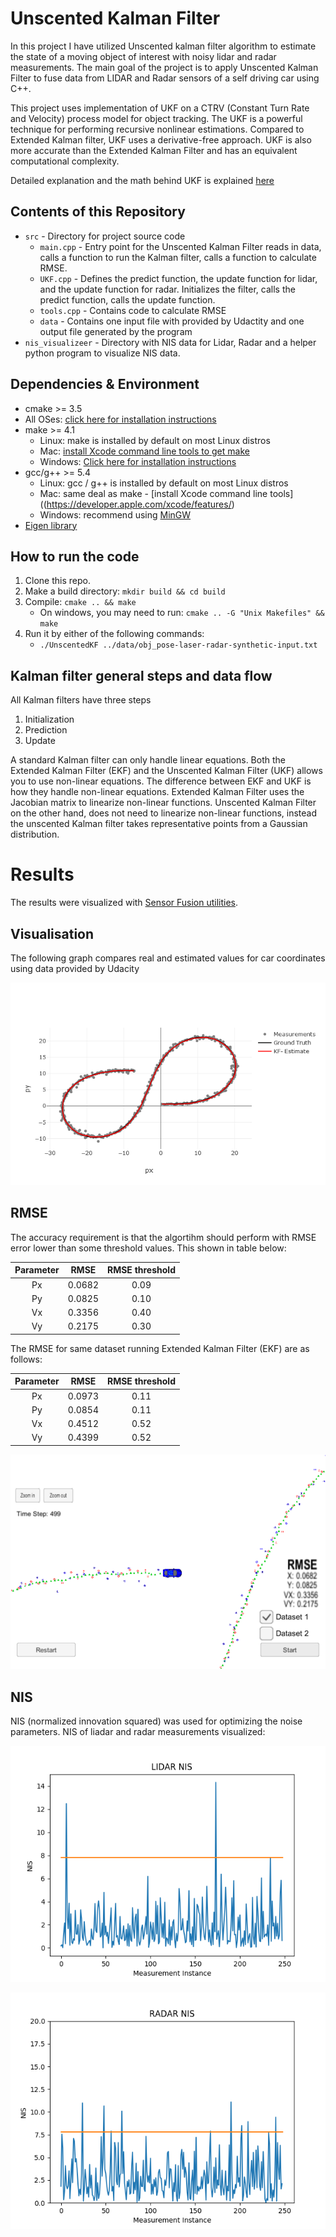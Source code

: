 # Unscented Kalman Filter 

In this project I have utilized Unscented kalman filter algorithm to estimate the state of a moving object of interest with noisy lidar and radar measurements. The main goal of the project is to apply Unscented Kalman Filter to fuse data from LIDAR and Radar sensors of a self driving car using C++.

This project uses implementation of UKF on a CTRV (Constant Turn Rate and Velocity) process model for object tracking. The UKF is a powerful technique for performing recursive nonlinear estimations. Compared to Extended Kalman filter, UKF uses a derivative-free approach. UKF is also more accurate than the Extended Kalman Filter and has an equivalent computational complexity.

Detailed explanation and the math behind UKF is explained [here](https://www.pdx.edu/biomedical-signal-processing-lab/sites/www.pdx.edu.biomedical-signal-processing-lab/files/ukf.wan_.chapt7_.pdf)

## Contents of this Repository

* `src` - Directory for project source code
   * `main.cpp` - Entry point for the Unscented Kalman Filter reads in data, calls a function to run the Kalman filter, calls a function                   to calculate RMSE.
   * `UKF.cpp` - Defines the predict function, the update function for lidar, and the update function for radar. Initializes the filter,                  calls the predict function, calls the update function.
   * `tools.cpp` - Contains code to calculate RMSE
   * `data` - Contains one input file with provided by Udactity and one output file generated by the program
* `nis_visualizeer` - Directory with NIS data for Lidar, Radar and a helper python program to visualize NIS data.

## Dependencies & Environment

* cmake >= 3.5
 * All OSes: [click here for installation instructions](https://cmake.org/install/)
* make >= 4.1
  * Linux: make is installed by default on most Linux distros
  * Mac: [install Xcode command line tools to get make](https://developer.apple.com/xcode/features/)
  * Windows: [Click here for installation instructions](http://gnuwin32.sourceforge.net/packages/make.htm)
* gcc/g++ >= 5.4
  * Linux: gcc / g++ is installed by default on most Linux distros
  * Mac: same deal as make - [install Xcode command line tools]((https://developer.apple.com/xcode/features/)
  * Windows: recommend using [MinGW](http://www.mingw.org/)
* [Eigen library](src/Eigen)

## How to run the code

1. Clone this repo.
2. Make a build directory: `mkdir build && cd build`
3. Compile: `cmake .. && make` 
   * On windows, you may need to run: `cmake .. -G "Unix Makefiles" && make`
4. Run it by either of the following commands: 
   * `./UnscentedKF ../data/obj_pose-laser-radar-synthetic-input.txt`

## Kalman filter general steps and data flow

All Kalman filters have three steps 

1. Initialization
2. Prediction
3. Update

A standard Kalman filter can only handle linear equations. Both the Extended Kalman Filter (EKF) and the Unscented Kalman Filter (UKF) allows you to use non-linear equations. The difference between EKF and UKF is how they handle non-linear equations. Extended Kalman Filter uses the Jacobian matrix to linearize non-linear functions. Unscented Kalman Filter on the other hand, does not need to linearize non-linear functions, instead the unscented Kalman filter takes representative points from a Gaussian distribution.

# Results

The results were visualized with [Sensor Fusion utilities](https://github.com/udacity/CarND-Mercedes-SF-Utilities).

## Visualisation

The following graph compares real and estimated values for car coordinates using data provided by Udacity

![alt text](imgs/UKF.png)

## RMSE

The accuracy requirement is that the algortihm should perform with RMSE error lower than some threshold values. This shown in table below:

| Parameter | RMSE | RMSE threshold |
|:---------:|:----:|:--------------:|
|Px         |0.0682| 0.09           |
|Py         |0.0825| 0.10           |
|Vx         |0.3356| 0.40           |
|Vy         |0.2175| 0.30           |

The RMSE for same dataset running Extended Kalman Filter (EKF) are as follows:

| Parameter | RMSE | RMSE threshold |
|:---------:|:----:|:--------------:|
|Px         |0.0973| 0.11           |
|Py         |0.0854| 0.11           |
|Vx         |0.4512| 0.52           |
|Vy         |0.4399| 0.52           |


![alt text](imgs/RMSE.png)

## NIS

NIS (normalized innovation squared) was used for optimizing the noise parameters. NIS of liadar and radar measurements visualized: 

![alt text](imgs/nis_laser.png)

![alt text](imgs/nis_radar.png)
